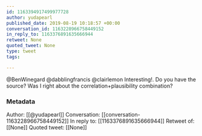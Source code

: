 ```yaml
---
id: 1163394917499977728
author: yudapearl
published_date: 2019-08-19 10:18:57 +00:00
conversation_id: 1163228966758449152
in_reply_to: 1163376891635666944
retweet: None
quoted_tweet: None
type: tweet
tags:

---
```


@BenWinegard @dabblingfrancis @clairlemon Interesting!. Do you have the source? Was I right about the correlation+plausibility combination?

### Metadata

Author: [[@yudapearl]]
Conversation: [[conversation-1163228966758449152]]
In reply to: [[1163376891635666944]]
Retweet of: [[None]]
Quoted tweet: [[None]]
